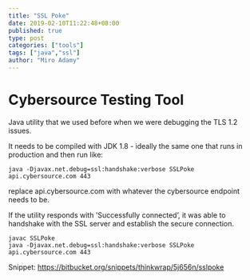 ```yaml
---
title: "SSL Poke"
date: 2019-02-10T11:22:48+08:00
published: true
type: post
categories: ["tools"]
tags: ["java","ssl"]
author: "Miro Adamy"
---
```


# Cybersource Testing Tool

Java utility that we used before when we were debugging the TLS 1.2 issues.

It needs to be compiled with JDK 1.8 - ideally the same one that runs in production and then run like:

```
java -Djavax.net.debug=ssl:handshake:verbose SSLPoke api.cybersource.com 443
```

replace api.cybersource.com with whatever the cybersource endpoint needs to be.

If the utility responds with 'Successfully connected’, it was able to handshake with the SSL server and establish the secure connection.

```
javac SSLPoke
java -Djavax.net.debug=ssl:handshake:verbose SSLPoke api.cybersource.com 443
```

Snippet: https://bitbucket.org/snippets/thinkwrap/5j656n/sslpoke
